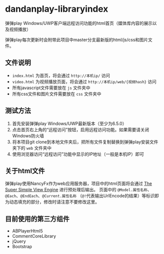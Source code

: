 # dandanplay-libraryindex
弹弹play Windows/UWP客户端远程访问功能的html首页（媒体库内容的展示以及视频播放）

弹弹play每次更新时会附带此项目中master分支最新版的html/js/css和图片文件。

## 文件说明
* `index.html` 为首页，将会通过 `http://本机ip/` 访问
* `video.html` 为视频播放页面，将会通过 `http://本机ip/web/{视频hash}` 访问
* 所有javascript文件需要放在 `js` 文件夹中
* 所有css文件和图片文件需要放在 `css` 文件夹中

## 测试方法
1. 首先安装弹弹play Windows/UWP最新版本（至少为6.5.0）
2. 点击首页右上角的“远程访问”按钮，启用远程访问功能。如果需要请关闭Windows防火墙
3. 将本项目git clone到本地文件夹后，把所有文件复制替换到弹弹play安装文件夹下的 `web` 文件夹中
4. 使用浏览器访问“远程访问”功能中显示的IP地址（一般是本机IP）即可

## 关于html文件
弹弹play使用NancyFx作为web应用服务器，项目中的html页面将会通过 [The Super Simple View Engine](https://github.com/NancyFx/Nancy/wiki/The%20Super%20Simple%20View%20Engine) 进行预处理后输出。
页面中的 `@Model.属性名称`、`@Each`、`@EndEach`、`@Current.属性名称` （`@!`代表输出UrlEncode的结果）等标识即为动态填充的部分，修改时请注意不要修改这里。


## 目前使用的第三方组件
* ABPlayerHtml5
* CommentCoreLibrary
* jQuery
* Bootstrap